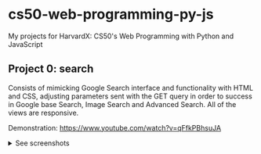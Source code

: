 # cs50-web-programming-py-js
My projects for HarvardX: CS50's Web Programming with Python and JavaScript

## Project 0: search
Consists of mimicking Google Search interface and functionality with HTML and CSS, adjusting parameters sent with the GET query in order to success in Google base Search, Image Search and Advanced Search. All of the views are responsive. 

Demonstration: https://www.youtube.com/watch?v=qFfkPBhsuJA

<details close>
<summary>See screenshots</summary>
<br>
  
![image](https://github.com/user-attachments/assets/71c4a05e-21ab-4ceb-9a7a-423140fe5d87)

![image](https://github.com/user-attachments/assets/d6d24d62-30dc-49cb-a904-44a5074907cb)


![image](https://github.com/user-attachments/assets/7b771f26-2e69-4baa-9c06-71dea9a96be6)

</details>



